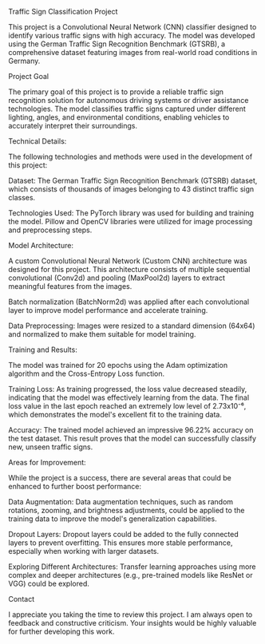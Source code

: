 Traffic Sign Classification Project

This project is a Convolutional Neural Network (CNN) classifier designed to identify various traffic signs with high accuracy. The model was developed using the German Traffic Sign Recognition Benchmark (GTSRB), a comprehensive dataset featuring images from real-world road conditions in Germany.

Project Goal

The primary goal of this project is to provide a reliable traffic sign recognition solution for autonomous driving systems or driver assistance technologies. The model classifies traffic signs captured under different lighting, angles, and environmental conditions, enabling vehicles to accurately interpret their surroundings.

Technical Details:

The following technologies and methods were used in the development of this project:

Dataset: The German Traffic Sign Recognition Benchmark (GTSRB) dataset, which consists of thousands of images belonging to 43 distinct traffic sign classes.

Technologies Used: The PyTorch library was used for building and training the model. Pillow and OpenCV libraries were utilized for image processing and preprocessing steps.

Model Architecture:

A custom Convolutional Neural Network (Custom CNN) architecture was designed for this project. This architecture consists of multiple sequential convolutional (Conv2d) and pooling (MaxPool2d) layers to extract meaningful features from the images.

Batch normalization (BatchNorm2d) was applied after each convolutional layer to improve model performance and accelerate training.

Data Preprocessing: Images were resized to a standard dimension (64x64) and normalized to make them suitable for model training.

Training and Results:

The model was trained for 20 epochs using the Adam optimization algorithm and the Cross-Entropy Loss function.

Training Loss: As training progressed, the loss value decreased steadily, indicating that the model was effectively learning from the data. The final loss value in the last epoch reached an extremely low level of 2.73x10⁻⁶, which demonstrates the model's excellent fit to the training data.

Accuracy: The trained model achieved an impressive 96.22% accuracy on the test dataset. This result proves that the model can successfully classify new, unseen traffic signs.

Areas for Improvement:

While the project is a success, there are several areas that could be enhanced to further boost performance:

Data Augmentation: Data augmentation techniques, such as random rotations, zooming, and brightness adjustments, could be applied to the training data to improve the model's generalization capabilities.

Dropout Layers: Dropout layers could be added to the fully connected layers to prevent overfitting. This ensures more stable performance, especially when working with larger datasets.

Exploring Different Architectures: Transfer learning approaches using more complex and deeper architectures (e.g., pre-trained models like ResNet or VGG) could be explored.

Contact

I appreciate you taking the time to review this project. I am always open to feedback and constructive criticism. Your insights would be highly valuable for further developing this work.
